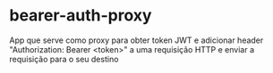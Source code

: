 # bearer-auth-proxy
App que serve como proxy para obter token JWT e adicionar header "Authorization: Bearer &lt;token>" a uma requisição HTTP e enviar a requisição para o seu destino
